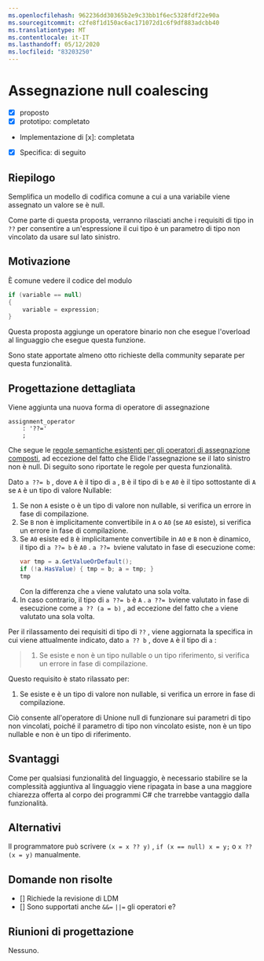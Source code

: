 ```yaml
---
ms.openlocfilehash: 962236dd30365b2e9c33bb1f6ec5328fdf22e90a
ms.sourcegitcommit: c2fe8f1d150ac6ac171072d1c6f9df883adcbb40
ms.translationtype: MT
ms.contentlocale: it-IT
ms.lasthandoff: 05/12/2020
ms.locfileid: "83203250"
---
```

# <a name="null-coalescing-assignment"></a>Assegnazione null coalescing

* [x] proposto
* [x] prototipo: completato
* Implementazione di [x]: completata
* [x] Specifica: di seguito

## <a name="summary"></a>Riepilogo
[summary]: #summary

Semplifica un modello di codifica comune a cui a una variabile viene assegnato un valore se è null.

Come parte di questa proposta, verranno rilasciati anche i requisiti di tipo in `??` per consentire a un'espressione il cui tipo è un parametro di tipo non vincolato da usare sul lato sinistro.

## <a name="motivation"></a>Motivazione
[motivation]: #motivation

È comune vedere il codice del modulo

```csharp
if (variable == null)
{
    variable = expression;
}
```

Questa proposta aggiunge un operatore binario non che esegue l'overload al linguaggio che esegue questa funzione.

Sono state apportate almeno otto richieste della community separate per questa funzionalità.

## <a name="detailed-design"></a>Progettazione dettagliata
[design]: #detailed-design

Viene aggiunta una nuova forma di operatore di assegnazione

``` antlr
assignment_operator
    : '??='
    ;
```

Che segue le [regole semantiche esistenti per gli operatori di assegnazione composti](../../spec/expressions.md#compound-assignment), ad eccezione del fatto che Elide l'assegnazione se il lato sinistro non è null. Di seguito sono riportate le regole per questa funzionalità.

Dato `a ??= b` , dove `A` è il tipo di `a` , `B` è il tipo di `b` e `A0` è il tipo sottostante di `A` se `A` è un tipo di valore Nullable:

1. Se non `A` esiste o è un tipo di valore non nullable, si verifica un errore in fase di compilazione.
2. Se `B` non è implicitamente convertibile in `A` o `A0` (se `A0` esiste), si verifica un errore in fase di compilazione.
3. Se `A0` esiste ed `B` è implicitamente convertibile in `A0` e `B` non è dinamico, il tipo di `a ??= b` è `A0` . `a ??= b`viene valutato in fase di esecuzione come:
   ```C#
   var tmp = a.GetValueOrDefault();
   if (!a.HasValue) { tmp = b; a = tmp; }
   tmp
   ```
   Con la differenza che `a` viene valutato una sola volta.
4. In caso contrario, il tipo di `a ??= b` è `A` . `a ??= b`viene valutato in fase di esecuzione come `a ?? (a = b)` , ad eccezione del fatto che `a` viene valutato una sola volta.


Per il rilassamento dei requisiti di tipo di `??` , viene aggiornata la specifica in cui viene attualmente indicato, dato `a ?? b` , dove `A` è il tipo di `a` :

> 1. Se esiste e non è un tipo nullable o un tipo riferimento, si verifica un errore in fase di compilazione.

Questo requisito è stato rilassato per:

1. Se esiste e è un tipo di valore non nullable, si verifica un errore in fase di compilazione.

Ciò consente all'operatore di Unione null di funzionare sui parametri di tipo non vincolati, poiché il parametro di tipo non vincolato esiste, non è un tipo nullable e non è un tipo di riferimento.

## <a name="drawbacks"></a>Svantaggi
[drawbacks]: #drawbacks

Come per qualsiasi funzionalità del linguaggio, è necessario stabilire se la complessità aggiuntiva al linguaggio viene ripagata in base a una maggiore chiarezza offerta al corpo dei programmi C# che trarrebbe vantaggio dalla funzionalità.

## <a name="alternatives"></a>Alternativi
[alternatives]: #alternatives

Il programmatore può scrivere `(x = x ?? y)` , `if (x == null) x = y;` o `x ?? (x = y)` manualmente.

## <a name="unresolved-questions"></a>Domande non risolte
[unresolved]: #unresolved-questions

- [] Richiede la revisione di LDM
- [] Sono supportati anche `&&=` `||=` gli operatori e?

## <a name="design-meetings"></a>Riunioni di progettazione

Nessuno.
